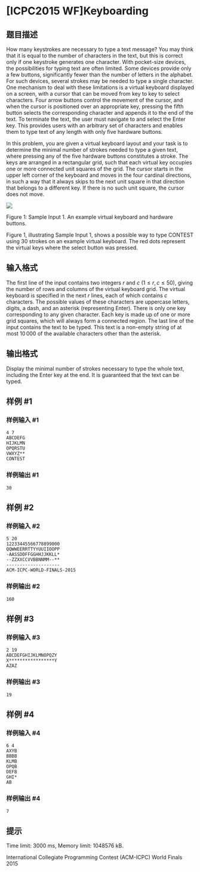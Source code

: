 # [ICPC2015 WF]Keyboarding

## 题目描述

How many keystrokes are necessary to type a text message? You may think that it is equal to the number of characters in the text, but this is correct only if one keystroke generates one character. With pocket-size devices, the possibilities for typing text are often limited. Some devices provide only a few buttons, significantly fewer than the number of letters in the alphabet. For such devices, several strokes may be needed to type a single character. One mechanism to deal with these limitations is a virtual keyboard displayed on a screen, with a cursor that can be moved from key to key to select characters. Four arrow buttons control the movement of the cursor, and when the cursor is positioned over an appropriate key, pressing the fifth button selects the corresponding character and appends it to the end of the text. To terminate the text, the user must navigate to and select the Enter key. This provides users with an arbitrary set of characters and enables them to type text of any length with only five hardware buttons.

In this problem, you are given a virtual keyboard layout and your task is to determine the minimal number of strokes needed to type a given text, where pressing any of the five hardware buttons constitutes a stroke. The keys are arranged in a rectangular grid, such that each virtual key occupies one or more connected unit squares of the grid. The cursor starts in the upper left corner of the keyboard and moves in the four cardinal directions, in such a way that it always skips to the next unit square in that direction that belongs to a different key. If there is no such unit square, the cursor does not move.

  ![](https://vj.z180.cn/4393d80e3f068a496c9b906fdca621d9?v=1603457188) 

   Figure 1: Sample Input 1. An example virtual keyboard and hardware buttons. 

Figure 1, illustrating Sample Input 1, shows a possible way to type CONTEST using 30 strokes on an example virtual keyboard. The red dots represent the virtual keys where the select button was pressed.

## 输入格式

The first line of the input contains two integers $r$ and $c$ ($1 \leq r, c \leq 50$), giving the number of rows and columns of the virtual keyboard grid. The virtual keyboard is specified in the next $r$ lines, each of which contains $c$ characters. The possible values of these characters are uppercase letters, digits, a dash, and an asterisk (representing Enter). There is only one key corresponding to any given character. Each key is made up of one or more grid squares, which will always form a connected region. The last line of the input contains the text to be typed. This text is a non-empty string of at most $10\, 000$ of the available characters other than the asterisk.

## 输出格式

Display the minimal number of strokes necessary to type the whole text, including the Enter key at the end. It is guaranteed that the text can be typed.

## 样例 #1

### 样例输入 #1
```
4 7
ABCDEFG
HIJKLMN
OPQRSTU
VWXYZ**
CONTEST
```

### 样例输出 #1

```
30
```

## 样例 #2

### 样例输入 #2
```
5 20
12233445566778899000
QQWWEERRTTYYUUIIOOPP
-AASSDDFFGGHHJJKKLL*
--ZZXXCCVVBBNNMM--**
--------------------
ACM-ICPC-WORLD-FINALS-2015
```

### 样例输出 #2

```
160
```

## 样例 #3

### 样例输入 #3
```
2 19
ABCDEFGHIJKLMNOPQZY
X*****************Y
AZAZ
```

### 样例输出 #3

```
19
```

## 样例 #4

### 样例输入 #4
```
6 4
AXYB
BBBB
KLMB
OPQB
DEFB
GHI*
AB
```

### 样例输出 #4

```
7
```

## 提示

Time limit: 3000 ms, Memory limit: 1048576 kB. 

 International Collegiate Programming Contest (ACM-ICPC) World Finals 2015
